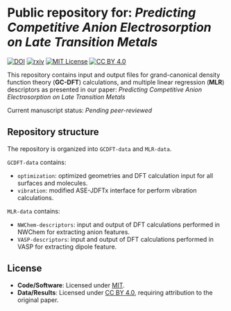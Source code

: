 # Public repository for: *Predicting Competitive Anion Electrosorption on Late Transition Metals*
[![DOI](https://zenodo.org/badge/1028567744.svg)](https://doi.org/10.5281/zenodo.16619520)
[![rxiv](https://img.shields.io/badge/ChemRxiv-blue.svg)](https://doi.org/10.26434/chemrxiv-2025-pvlzg-v2)
[![MIT License](https://img.shields.io/badge/License_code-MIT-green.svg)](./LICENSE-CODE)
[![CC BY 4.0](https://img.shields.io/badge/License_data-CC_BY_4.0-blue.svg)](./LICENSE-DATA)

This repository contains input and output files for grand-canonical density function theory (**GC-DFT**)
calculations, and multiple linear regression (**MLR**) descriptors as presented in our paper: 
*Predicting Competitive Anion Electrosorption on Late Transition Metals*

Current manuscript status: *Pending peer-reviewed*

## Repository structure

The repository is organized into `GCDFT-data` and `MLR-data`.

`GCDFT-data` contains:
- `optimization`: optimized geometries and DFT calculation input for all surfaces and molecules.
- `vibration`: modified ASE-JDFTx interface for perform vibration calculations.

`MLR-data` contains:
- `NWChem-descriptors`: input and output of DFT calculations performed in NWChem for extracting anion features.
- `VASP-descriptors`: input and output of DFT calculations performed in VASP for extracting dipole feature.

## License  
- **Code/Software**: Licensed under [MIT](./LICENSE-CODE).
- **Data/Results**: Licensed under [CC BY 4.0](./LICENSE-DATA), requiring attribution to the original paper.
